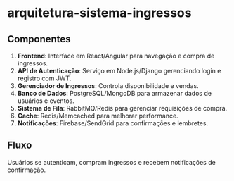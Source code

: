 ﻿# arquitetura-sistema-ingressos
## Componentes

1. **Frontend**: Interface em React/Angular para navegação e compra de ingressos.
2. **API de Autenticação**: Serviço em Node.js/Django gerenciando login e registro com JWT.
3. **Gerenciador de Ingressos**: Controla disponibilidade e vendas.
4. **Banco de Dados**: PostgreSQL/MongoDB para armazenar dados de usuários e eventos.
5. **Sistema de Fila**: RabbitMQ/Redis para gerenciar requisições de compra.
6. **Cache**: Redis/Memcached para melhorar performance.
7. **Notificações**: Firebase/SendGrid para confirmações e lembretes.

## Fluxo
Usuários se autenticam, compram ingressos e recebem notificações de confirmação.
